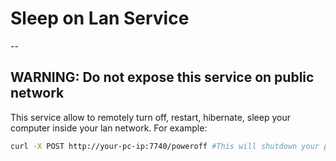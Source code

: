 # Sleep on Lan Service
--

## WARNING: Do not expose this service on public network
This service allow to remotely turn off, restart, hibernate, sleep your computer inside your lan network.
For example:

```bash
curl -X POST http://your-pc-ip:7740/poweroff #This will shutdown your pc
```
